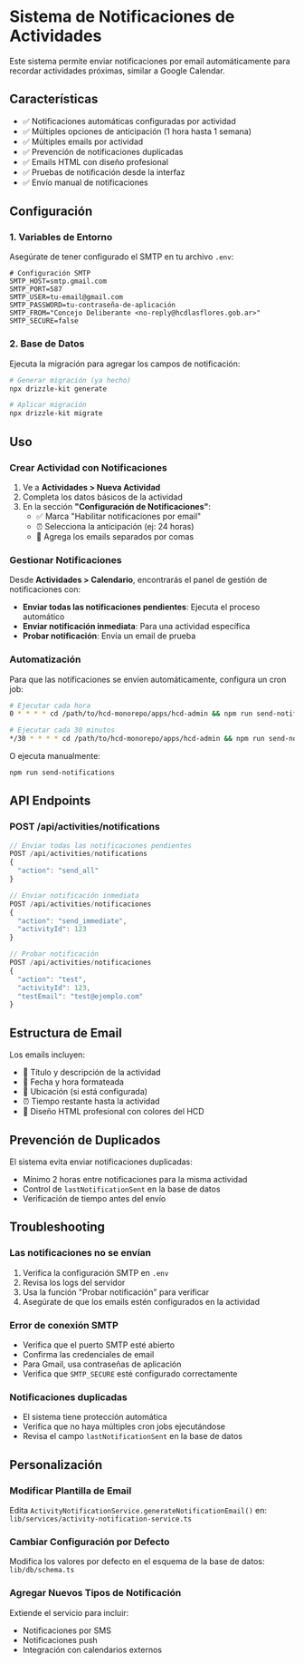 # Sistema de Notificaciones de Actividades

Este sistema permite enviar notificaciones por email automáticamente para recordar actividades próximas, similar a Google Calendar.

## Características

- ✅ Notificaciones automáticas configuradas por actividad
- ✅ Múltiples opciones de anticipación (1 hora hasta 1 semana)
- ✅ Múltiples emails por actividad
- ✅ Prevención de notificaciones duplicadas
- ✅ Emails HTML con diseño profesional
- ✅ Pruebas de notificación desde la interfaz
- ✅ Envío manual de notificaciones

## Configuración

### 1. Variables de Entorno

Asegúrate de tener configurado el SMTP en tu archivo `.env`:

```env
# Configuración SMTP
SMTP_HOST=smtp.gmail.com
SMTP_PORT=587
SMTP_USER=tu-email@gmail.com
SMTP_PASSWORD=tu-contraseña-de-aplicación
SMTP_FROM="Concejo Deliberante <no-reply@hcdlasflores.gob.ar>"
SMTP_SECURE=false
```

### 2. Base de Datos

Ejecuta la migración para agregar los campos de notificación:

```bash
# Generar migración (ya hecho)
npx drizzle-kit generate

# Aplicar migración
npx drizzle-kit migrate
```

## Uso

### Crear Actividad con Notificaciones

1. Ve a **Actividades > Nueva Actividad**
2. Completa los datos básicos de la actividad
3. En la sección **"Configuración de Notificaciones"**:
   - ✅ Marca "Habilitar notificaciones por email"
   - ⏰ Selecciona la anticipación (ej: 24 horas)
   - 📧 Agrega los emails separados por comas

### Gestionar Notificaciones

Desde **Actividades > Calendario**, encontrarás el panel de gestión de notificaciones con:

- **Enviar todas las notificaciones pendientes**: Ejecuta el proceso automático
- **Enviar notificación inmediata**: Para una actividad específica
- **Probar notificación**: Envía un email de prueba

### Automatización

Para que las notificaciones se envíen automáticamente, configura un cron job:

```bash
# Ejecutar cada hora
0 * * * * cd /path/to/hcd-monorepo/apps/hcd-admin && npm run send-notifications

# Ejecutar cada 30 minutos
*/30 * * * * cd /path/to/hcd-monorepo/apps/hcd-admin && npm run send-notifications
```

O ejecuta manualmente:

```bash
npm run send-notifications
```

## API Endpoints

### POST /api/activities/notifications

```javascript
// Enviar todas las notificaciones pendientes
POST /api/activities/notifications
{
  "action": "send_all"
}

// Enviar notificación inmediata
POST /api/activities/notificaciones
{
  "action": "send_immediate",
  "activityId": 123
}

// Probar notificación
POST /api/activities/notificaciones
{
  "action": "test",
  "activityId": 123,
  "testEmail": "test@ejemplo.com"
}
```

## Estructura de Email

Los emails incluyen:

- 🎯 Título y descripción de la actividad
- 📅 Fecha y hora formateada
- 📍 Ubicación (si está configurada)
- ⏰ Tiempo restante hasta la actividad
- 🎨 Diseño HTML profesional con colores del HCD

## Prevención de Duplicados

El sistema evita enviar notificaciones duplicadas:

- Mínimo 2 horas entre notificaciones para la misma actividad
- Control de `lastNotificationSent` en la base de datos
- Verificación de tiempo antes del envío

## Troubleshooting

### Las notificaciones no se envían

1. Verifica la configuración SMTP en `.env`
2. Revisa los logs del servidor
3. Usa la función "Probar notificación" para verificar
4. Asegúrate de que los emails estén configurados en la actividad

### Error de conexión SMTP

- Verifica que el puerto SMTP esté abierto
- Confirma las credenciales de email
- Para Gmail, usa contraseñas de aplicación
- Verifica que `SMTP_SECURE` esté configurado correctamente

### Notificaciones duplicadas

- El sistema tiene protección automática
- Verifica que no haya múltiples cron jobs ejecutándose
- Revisa el campo `lastNotificationSent` en la base de datos

## Personalización

### Modificar Plantilla de Email

Edita `ActivityNotificationService.generateNotificationEmail()` en:
`lib/services/activity-notification-service.ts`

### Cambiar Configuración por Defecto

Modifica los valores por defecto en el esquema de la base de datos:
`lib/db/schema.ts`

### Agregar Nuevos Tipos de Notificación

Extiende el servicio para incluir:
- Notificaciones por SMS
- Notificaciones push
- Integración con calendarios externos